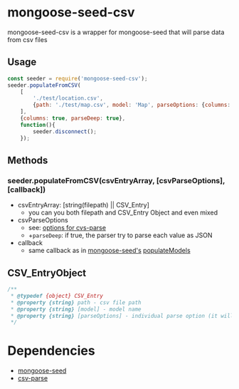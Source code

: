 # mongoose-seed-csv
mongoose-seed-csv is a wrapper for mongoose-seed that will parse data from csv files

## Usage
```javascript
const seeder = require('mongoose-seed-csv');
seeder.populateFromCSV(
    [
        './test/location.csv',
        {path: './test/map.csv', model: 'Map', parseOptions: {columns: true}}
    ],
    {columns: true, parseDeep: true},
    function(){
        seeder.disconnect();
    });
```

## Methods
### seeder.populateFromCSV(csvEntryArray, [csvParseOptions], [callback])
* csvEntryArray: [string(filepath) || CSV_Entry]
    * you can you both filepath and CSV_Entry Object and even mixed
* csvParseOptions
    * see: [options for cvs-parse](https://github.com/adaltas/node-csv-parse)
    * +`parseDeep`: if true, the parser try to parse each value as JSON
* callback
    * same callback as in [mongoose-seed's](https://github.com/seanemmer/mongoose-seed) [populateModels](https://github.com/seanemmer/mongoose-seed/blob/master/README.md#seederpopulatemodelsdataarray-callback)
## CSV_EntryObject
```javascript
/**
 * @typedef {object} CSV_Entry
 * @property {string} path - csv file path
 * @property {string} [model] - model name
 * @property {string} [parseOptions] - individual parse option (it will override csvParseOption)
 */
```

# Dependencies
* [mongoose-seed](https://github.com/seanemmer/mongoose-seed)
* [csv-parse](https://github.com/adaltas/node-csv-parse)
